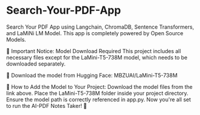 # Search-Your-PDF-App
Search Your PDF App using Langchain, ChromaDB, Sentence Transformers, and LaMiNi LM Model. This app is completely powered by Open Source Models.

 📌 Important Notice: Model Download Required
This project includes all necessary files except for the LaMini-T5-738M model, which needs to be downloaded separately.

🔗 Download the model from Hugging Face:
MBZUAI/LaMini-T5-738M

🔽 How to Add the Model to Your Project:
Download the model files from the link above.
Place the LaMini-T5-738M folder inside your project directory.
Ensure the model path is correctly referenced in app.py.
Now you're all set to run the AI-PDF Notes Taker! 🚀
